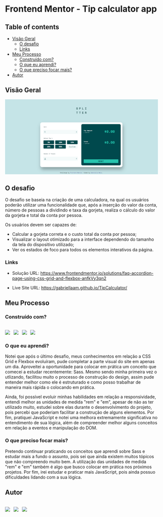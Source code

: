 # Frontend Mentor - Tip calculator app

## Table of contents

- [Visão Geral](#visão-geral)
  - [O desafio](#o-desafio)
  - [Links](#links)
- [Meu Processo](#meu-processo)
  - [Construído com?](#construído-com?)
  - [O que eu aprendi?](#o-que-eu-aprendi?)
  - [O que preciso focar mais?](#o-que-preciso-focar-mais?)
- [Autor](#autor)

## Visão Geral

<img src="./design/screenshot-tip-calculator-desktop.png">

## O desafio

O desafio se baseia na criação de uma calculadora, na qual os usuários poderão utilizar uma funcionalidade que, após a inserção do valor da conta, número de pessoas a dividindo e taxa da gorjeta, realiza o cálculo do valor da gorjeta e total da conta por pessoa. 

Os usuários devem ser capazes de:

- Calcular a gorjeta correta e o custo total da conta por pessoa;
- Visualizar o layout otimizado para a interface dependendo do tamanho da tela do dispositivo utilizado; 
- Ver os estados de foco para todos os elementos interativos da página.

### Links

- Solução URL: https://www.frontendmentor.io/solutions/faq-accordion-page-using-css-grid-and-flexbox-anfkVy3qn2

- Live Site URL: https://gabriellaam.github.io/TipCalculator/

## Meu Processo

### Construído com?

<br />
<a href="https://developer.mozilla.org/pt-BR/docs/Web/HTML"><img src="https://img.shields.io/badge/HTML5-E34F26?style=for-the-badge&logo=html5&logoColor=white" /></a>
&nbsp;
<a href="https://developer.mozilla.org/pt-BR/docs/Web/CSS"><img src="https://img.shields.io/badge/CSS3-1572B6?style=for-the-badge&logo=css3&logoColor=white" /></a>
&nbsp;
<a href="https://sass-lang.com/documentation/"><img src="https://img.shields.io/badge/Sass-CC6699?style=for-the-badge&logo=sass&logoColor=white" /></a>
&nbsp;
<a href="https://developer.mozilla.org/pt-BR/docs/Web/JavaScript"><img src="https://img.shields.io/badge/JavaScript-F7DF1E?style=for-the-badge&logo=javascript&logoColor=black" /></a>

### O que eu aprendi?

Notei que após o último desafio, meus conhecimentos em relação a CSS Grid e Flexbox evoluíram, pude completar a parte visual do site em apenas um dia. Aproveitei a oportunidade para colocar em prática um conceito que comecei a estudar recentemente: Sass. Mesmo sendo minha primeira vez o utlizando, facilitou muito o processo de construção do design, assim pude entender melhor como ele é estruturado e como posso trabalhar de maneira mais rápida o colocando em prática.

Ainda, foi possível evoluir minhas habilidades em relação a responsividade, entendi melhor as unidades de medida "rem" e "em", apesar de não as ter utilizado muito, estudei sobre elas durante o desenvolvimento do projeto, pois percebi que poderiam facilitar a construção de alguns elementos. Por fim, pratiquei JavaScript e notei uma melhora extremamente significativa no entendimento de sua lógica, além de compreender melhor alguns conceitos em relação a eventos e manipulação do DOM.

### O que preciso focar mais?

Pretendo continuar praticando os conceitos que aprendi sobre Sass e estudar mais a fundo o assunto, pois sei que ainda existem muitos tópicos que não compreendo muito bem. A utilização das unidades de medida "rem" e "em" também é algo que busco colocar em prática nos próximos projetos. Por fim, irei estudar e praticar mais JavaScript, pois ainda possuo dificuldades lidando com a sua lógica.

## Autor

<br />
<a href="https://www.linkedin.com/in/gabriella-araujomelo/"><img src="https://img.shields.io/badge/LinkedIn-0077B5?style=for-the-badge&logo=linkedin&logoColor=white" /></a>
&nbsp;
<a href="mailto:gabriella.melo0119@gmail.com"><img src="https://img.shields.io/badge/Gmail-D14836?style=for-the-badge&logo=gmail&logoColor=white" /></a>
&nbsp;
<a href="https://www.frontendmentor.io/profile/GabriellaAM"><img src="https://img.shields.io/badge/Front_End_Mentor-C8268F?style=for-the-badge" /></a>